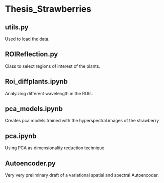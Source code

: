 # Thesis_Strawberries


## utils.py
Used to load the data.


## ROIReflection.py
Class to select regions of interest of the plants.

## Roi_diffplants.ipynb
Analyizing different wavelength in the ROIs.

## pca_models.ipynb
Creates pca models trained with the hyperspectral images of the strawberry

## pca.ipynb
Using PCA as dimensionality reduction technique

## Autoencoder.py
Very very preliminary draft of a variational spatial and spectral Autoencoder.
